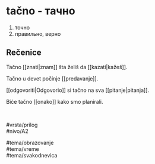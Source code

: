 # tačno - тачно

1. точно  
2. правильно, верно

## Rečenice

Tačno [[znati|znam]] šta želiš da [[kazati|kažeš]].

Tačno u devet počinje [[predavanje]].

[[odgovoriti|Odgovorio]] si tačno na sva [[pitanje|pitanja]].

Biće tačno [[onako]] kako smo planirali.

<br>

#vrsta/prilog  
#nivo/A2  

#tema/obrazovanje  
#tema/vreme  
#tema/svakodnevica
